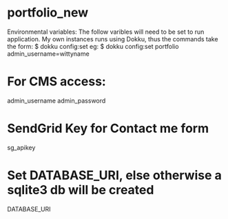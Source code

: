 # portfolio_new

Environmental variables:
The follow varibles will need to be set to run application. My own instances runs using Dokku, thus the commands take the form:
$ dokku config:set <APP> <ENV VAR>
eg: $ dokku config:set portfolio admin_username=wittyname

# For CMS access:
admin_username
admin_password

# SendGrid Key for Contact me form
sg_apikey

# Set DATABASE_URI, else otherwise a sqlite3 db will be created
DATABASE_URI
